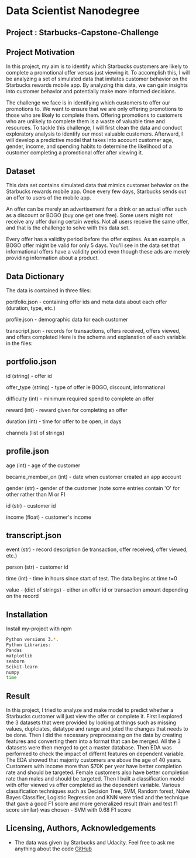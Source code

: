 
# Data Scientist Nanodegree

## Project : Starbucks-Capstone-Challenge







## Project Motivation

In this project, my aim is to identify which Starbucks customers are likely to complete a promotional offer versus just viewing it. To accomplish this, I will be analyzing a set of simulated data that imitates customer behavior on the Starbucks rewards mobile app. By analyzing this data, we can gain insights into customer behavior and potentially make more informed decisions.

The challenge we face is in identifying which customers to offer our promotions to. We want to ensure that we are only offering promotions to those who are likely to complete them. Offering promotions to customers who are unlikely to complete them is a waste of valuable time and resources. To tackle this challenge, I will first clean the data and conduct exploratory analysis to identify our most valuable customers. Afterward, I will develop a predictive model that takes into account customer age, gender, income, and spending habits to determine the likelihood of a customer completing a promotional offer after viewing it.
## Dataset

This data set contains simulated data that mimics customer behavior on the Starbucks rewards mobile app. Once every few days, Starbucks sends out an offer to users of the mobile app. 

An offer can be merely an advertisement for a drink or an actual offer such as a discount or BOGO (buy one get one free). Some users might not receive any offer during certain weeks. Not all users receive the same offer, and that is the challenge to solve with this data set.

Every offer has a validity period before the offer expires. As an example, a BOGO offer might be valid for only 5 days. You'll see in the data set that informational offers have a validity period even though these ads are merely providing information about a product. 


## Data Dictionary

The data is contained in three files:

portfolio.json - containing offer ids and meta data about each offer (duration, type, etc.)

profile.json - demographic data for each customer

transcript.json - records for transactions, offers received, offers viewed, and offers completed
Here is the schema and explanation of each variable in the files:

## portfolio.json

id (string) - offer id

offer_type (string) - type of offer ie BOGO, discount, informational

difficulty (int) - minimum required spend to complete an offer

reward (int) - reward given for completing an offer

duration (int) - time for offer to be open, in days

channels (list of strings)


## profile.json

age (int) - age of the customer

became_member_on (int) - date when customer created an app account

gender (str) - gender of the customer (note some entries contain 'O' for other rather than M or F)

id (str) - customer id

income (float) - customer's income


## transcript.json

event (str) - record description (ie transaction, offer received, offer viewed, etc.)

person (str) - customer id

time (int) - time in hours since start of test. The data begins at time t=0

value - (dict of strings) - either an offer id or transaction amount depending on the record

## Installation

Install my-project with npm

```bash
Python versions 3.*.
Python Libraries:
Pandas
matplotlib
seaborn
Scikit-learn
numpy
time


```
    
## Result

In this project, I tried to analyze and make model to predict whether a Starbucks customer will just view the offer or complete it. First I explored the 3 datasets that were provided by looking at things such as missing values, duplciates, datatype and range and joted the changes that needs to be done. Then I did the necessary preprocessing on the data by creating features and converting them into a format that can be merged. All the 3 datasets were then merged to get a master database. Then EDA was performed to check the impact of differnt features on dependent variable. The EDA showed that majority customers are above the age of 40 years. Customers with income more than $70K per year have better completion rate and should be targeted. Female customers also have better completion rate than males and should be targeted. Then I built a classification model with offer viewed vs offer completed as the dependent variable. Various classification techniques such as Decision Tree, SVM, Random forest, Naive Bayes Classifier, Logistic Regression and KNN were tried and the technique that gave a good F1 score and more generalized result (train and test f1 score similar) was chosen - SVM with 0.68 F1 score
## Licensing, Authors, Acknowledgements

 - The data was given by Starbucks and Udacity. Feel free to ask me anything about the code [GitHub](https://github.com/chintandand93/Capstone-project)


